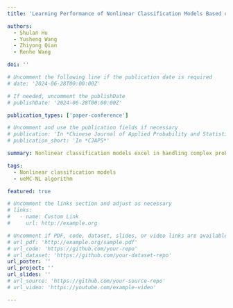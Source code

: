 ```yaml
---
title: 'Learning Performance of Nonlinear Classification Models Based on Markov Sampling'

authors:
  - Shulan Hu
  - Yusheng Wang
  - Zhiyong Qian
  - Renhe Wang

doi: ''

# Uncomment the following line if the publication date is required
# date: '2024-06-28T00:00:00Z'

# If needed, uncomment the publishDate
# publishDate: '2024-06-28T00:00:00Z'

publication_types: ['paper-conference']

# Uncomment and use the publication fields if necessary
# publication: 'In *Chinese Journal of Applied Probability and Statistics*'
# publication_short: 'In *CJAPS*'

summary: Nonlinear classification models excel in handling complex problems and are widely used across various fields. This paper explores the learning performance of nonlinear classification models using Markov sampling, an extension of the traditional i.i.d. sample framework. It introduces a ueMC-NL algorithm specifically designed for these models to facilitate the generation of ueMC samples from a finite dataset. Numerical analyses of the random forest and MLP model show that nonlinear classification models utilizing ueMC samples achieve lower misclassification rates compared to those using i.i.d. samples.

tags:
  - Nonlinear classification models
  - ueMC-NL algorithm

featured: true

# Uncomment the links section and adjust as necessary
# links:
#   - name: Custom Link
#     url: http://example.org

# Uncomment if PDF, code, dataset, slides, or video links are available
# url_pdf: 'http://example.org/sample.pdf'
# url_code: 'https://github.com/your-repo'
# url_dataset: 'https://github.com/your-dataset-repo'
url_poster: ''
url_project: ''
url_slides: ''
# url_source: 'https://github.com/your-source-repo'
# url_video: 'https://youtube.com/example-video'

---
```

